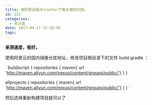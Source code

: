 ```yaml
---
title: 用阿里云解决Jcenter下载太慢的问题。
id: 222
categories:
  - 未分类
date: 2017-04-17 22:20:56
tags:
---
```


**亲测速度，极好。**

使用阿里云的国内镜像仓库地址，修改项目根目录下的文件 build.gradle ：

` 
buildscript {
   repositories {
        maven{ url 'http://maven.aliyun.com/nexus/content/groups/public/'}
    }
}

allprojects {
    repositories {
        maven{ url 'http://maven.aliyun.com/nexus/content/groups/public/'}
    }
}
`

然后选择重新构建项目就可以了